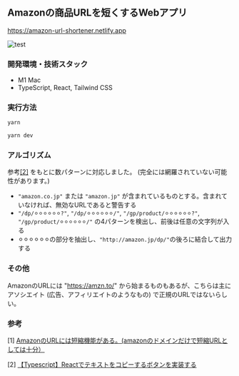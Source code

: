 ## Amazonの商品URLを短くするWebアプリ

https://amazon-url-shortener.netlify.app

![test](https://github.com/Wataru823/amazon_url_shortener/assets/74819028/2eba39e7-5335-45a6-8ebb-03f773f1a36f)

### 開発環境・技術スタック
- M1 Mac
- TypeScript, React, Tailwind CSS

### 実行方法

```bash
yarn
```

```bash
yarn dev
```

### アルゴリズム

参考[[2]](https://takuya-1st.hatenablog.jp/entry/2013/12/24/005719) をもとに数パターンに対応しました。
(完全には網羅されていない可能性があります。)

- `"amazon.co.jp"` または `"amazon.jp"` が含まれているものとする。含まれていなければ、無効なURLであると警告する
- `"/dp/⚪︎⚪︎⚪︎⚪︎⚪︎⚪︎?"`, `"/dp/⚪︎⚪︎⚪︎⚪︎⚪︎⚪︎/"`, `"/gp/product/⚪︎⚪︎⚪︎⚪︎⚪︎⚪︎?"`, `"/gp/product/⚪︎⚪︎⚪︎⚪︎⚪︎⚪︎/"` の4パターンを検出し、前後は任意の文字列が入る
- ⚪︎⚪︎⚪︎⚪︎⚪︎⚪︎の部分を抽出し、`"http://amazon.jp/dp/"`の後ろに結合して出力する


### その他
AmazonのURLには "https://amzn.to/" から始まるものもあるが、こちらは主にアソシエイト (広告、アフィリエイトのようなもの) で正規のURLではないらしい。


### 参考
[1] [AmazonのURLには短縮機能がある。(amazonのドメインだけで短縮URLとしては十分）](https://takuya-1st.hatenablog.jp/entry/2013/12/24/005719)

[2] [【Typescript】Reactでテキストをコピーするボタンを実装する](https://amateur-engineer-blog.com/copy-button-with-typescript-react/)
